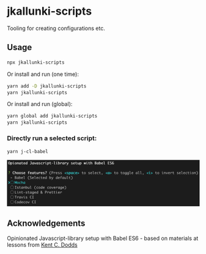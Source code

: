 # jkallunki-scripts

Tooling for creating configurations etc.

## Usage

```bash
npx jkallunki-scripts
```

Or install and run (one time):
```bash
yarn add -D jkallunki-scripts
yarn jkallunki-scripts
```

Or install and run (global):
```bash
yarn global add jkallunki-scripts
yarn jkallunki-scripts
```
### Directly run a selected script:

```bash
yarn j-cl-babel
```

![Opinionated Javascript-library setup with Babel ES6](readme-files/create-lib-babel.png)

## Acknowledgements

Opinionated Javascript-library setup with Babel ES6 - based on materials at lessons from [Kent C. Dodds](https://github.com/kentcdodds)
 